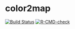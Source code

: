 # color2map
[![Build Status](https://travis-ci.com/botbarja/color2map.svg?branch=main)](https://travis-ci.com/botbarja/color2map)
[![R-CMD-check](https://github.com/botbarja/color2map/workflows/R-CMD-check/badge.svg)](https://github.com/botbarja/color2map/actions)